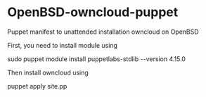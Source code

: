 # OpenBSD-owncloud-puppet
Puppet manifest to unattended installation owncloud on OpenBSD

First, you need to install module using 

  sudo puppet module install puppetlabs-stdlib --version 4.15.0

Then install owncloud using

  puppet apply site.pp
